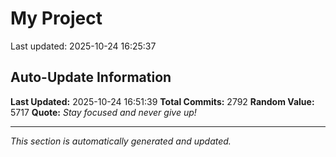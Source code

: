 # My Project


Last updated: 2025-10-24 16:25:37















































































































































































































































































































































































































































































































































































































































































































































































































































































































































































































































































































































































































































































































































































































































































































































































































































































































































































































































































































































































































































































































































































































































































































































































































































































































































































































































































































































































































































































































































































































































































































































































































































































































## Auto-Update Information

**Last Updated:** 2025-10-24 16:51:39
**Total Commits:** 2792
**Random Value:** 5717
**Quote:** _Stay focused and never give up!_

---
_This section is automatically generated and updated._